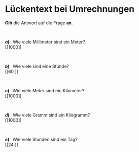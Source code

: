 <!--
version:  0.0.1

language: de

@style
input {
    text-align: center;
}
@end

formula: \carry   \textcolor{red}{\scriptsize #1}
formula: \digit   \rlap{\carry{#1}}\phantom{#2}#2
formula: \permil  \text{‰}

import: https://raw.githubusercontent.com/LiaTemplates/Tikz-Jax/main/README.md

script: https://cdn.jsdelivr.net/gh/LiaTemplates/Tikz-Jax@main/dist/index.js


tags: Einheiten, Länge, Zeit, Masse, sehr leicht, sehr niedrig, Angeben

comment: Wie viel sind nochmal was? Fülle die Lücken der Umrechnung.

author: Martin Lommatzsch

-->




# Lückentext bei Umrechnungen

**Gib** die Antwort auf die Frage **an**.

<br>

__$a)\;\;$__ Wie viele Millimeter sind ein Meter? \
[[1000]]

<br>

__$b)\;\;$__ Wie viele  sind eine Stunde? \
[[60  ]]

<br>

__$c)\;\;$__ Wie viele Meter sind ein Kilometer? \
[[1000]]

<br>

__$d)\;\;$__ Wie viele Gramm sind ein Kilogramm? \
[[1000]]

<br>

__$e)\;\;$__ Wie viele Stunden sind ein Tag? \
[[24  ]]


<br>
<br>
<br>
<br>
<br>